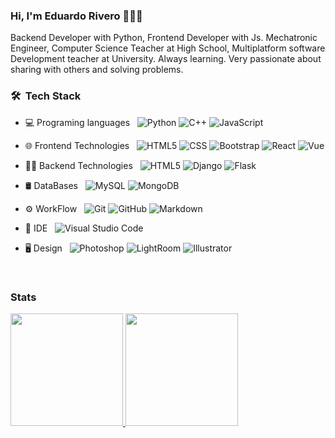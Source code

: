 ### Hi, I'm Eduardo Rivero 👋👩‍💻

Backend Developer with Python, Frontend Developer with Js. Mechatronic Engineer, Computer Science Teacher at High School, Multiplatform software Development teacher at University. Always learning. Very passionate about sharing with others and solving problems. 

<h3> 🛠 &nbsp;Tech Stack</h3>

- 💻 Programing languages &nbsp;
  ![Python](https://img.shields.io/badge/-Python-333333?style=flat&logo=python&color=151515&labelColor=2d2d2d)
  ![C++](https://img.shields.io/badge/-C++-333333?style=flat&logo=C%2B%2B&logoColor=00599C&color=151515&labelColor=2d2d2d)
  ![JavaScript](https://img.shields.io/badge/-JavaScript-333333?style=flat&logo=javascript&color=151515&labelColor=2d2d2d)

- 🌐 Frontend Technologies &nbsp;
  ![HTML5](https://img.shields.io/badge/-HTML5-333333?style=flat&logo=HTML5&color=151515&labelColor=2d2d2d)
  ![CSS](https://img.shields.io/badge/-CSS-333333?style=flat&logo=CSS3&logoColor=1572B6&color=151515&labelColor=2d2d2d)
  ![Bootstrap](https://img.shields.io/badge/-Bootstrap-333333?style=flat&logo=bootstrap&logoColor=563D7C&color=151515&labelColor=2d2d2d)
  ![React](https://img.shields.io/badge/-React-333333?style=flat&logo=react&color=151515&labelColor=2d2d2d)
  ![Vue](https://shields.io/badge/-VueJs-333333?style=flat&logo=Javascript&color=151515&labelColor=2d2d2d)
 
 - 👩‍💻 Backend Technologies &nbsp;
    ![HTML5](https://img.shields.io/badge/-HTML5-333333?style=flat&logo=HTML5&color=151515&labelColor=2d2d2d)
    ![Django](https://shields.io/badge/-Django-333333?style=flat&logo=Django&logoColor=00a56b&color=151515&labelColor=2d2d2d)
    ![Flask](https://shields.io/badge/-Flask-333333?style=flat&logo=Flask&color=151515&labelColor=2d2d2d)
  
- 🛢 DataBases &nbsp;
  ![MySQL](https://img.shields.io/badge/-MySQL-333333?style=flat&logo=mysql&color=151515&labelColor=2d2d2d)
  ![MongoDB](https://img.shields.io/badge/-MongoDB-333333?style=flat&logo=mongodb&color=151515&labelColor=2d2d2d)

- ⚙️ WorkFlow &nbsp;
  ![Git](https://img.shields.io/badge/-Git-333333?style=flat&logo=git&color=151515&labelColor=2d2d2d)
  ![GitHub](https://img.shields.io/badge/-GitHub-333333?style=flat&logo=github&color=151515&labelColor=2d2d2d)
  ![Markdown](https://img.shields.io/badge/-Markdown-333333?style=flat&logo=markdown&color=151515&labelColor=2d2d2d)
- 🔧 IDE &nbsp;
  ![Visual Studio Code](https://img.shields.io/badge/-Visual%20Studio%20Code-333333?style=flat&logo=visual-studio-code&logoColor=007ACC&color=151515&labelColor=2d2d2d)
- 🖥 Design &nbsp;
  ![Photoshop](https://img.shields.io/badge/-Photoshop-333333?style=flat&logo=adobe-photoshop&color=151515&labelColor=2d2d2d)
  ![LightRoom](https://img.shields.io/badge/-LightRoom-333333?style=flat&logo=adobe-Lightroom&color=151515&labelColor=2d2d2d)
  ![Illustrator](https://img.shields.io/badge/-Illustrator-333333?style=flat&logo=adobe-illustrator&color=151515&labelColor=2d2d2d)

<br/>

<h3>Stats</h3>
<p><a href="https://github.com/AVS1508">
  <img height="180em" src="https://github-readme-stats.vercel.app/api?username=LaloRivero&show_icons=true&theme=dark" />
  <img height="180em" src="https://github-readme-stats-eight-theta.vercel.app/api/top-langs/?username=LaloRivero&theme=dark&layout=compact" />
</a>
</p>

